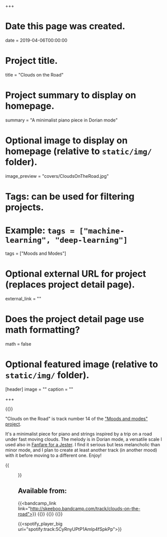 +++
# Date this page was created.
date = 2019-04-06T00:00:00

# Project title.
title = "Clouds on the Road"

# Project summary to display on homepage.
summary = "A minimalist piano piece in Dorian mode"

# Optional image to display on homepage (relative to `static/img/` folder).
image_preview = "covers/CloudsOnTheRoad.jpg"

# Tags: can be used for filtering projects.
# Example: `tags = ["machine-learning", "deep-learning"]`
tags = ["Moods and Modes"]

# Optional external URL for project (replaces project detail page).
external_link = ""

# Does the project detail page use math formatting?
math = false

# Optional featured image (relative to `static/img/` folder).
[header]
image = ""
caption = ""

+++

{{<bandcamp title="Clouds on the Road" track="1619125389" link="http://skeeboo.bandcamp.com/track/clouds-on-the-road">}}

"Clouds on the Road" is track number 14 of the ["Moods and modes" project](/post/moods_and_modes). 

It's a minimalist piece for piano and strings inspired by a trip on a road under fast moving clouds. 
The melody is in Dorian mode, a versatile scale I used also in [Fanfare for a Jester](/music/fanfare_for_a_jester). I find it serious but less melancholic than minor mode, and I plan to create at least another track (in another mood) with it before moving to a different one. Enjoy!

{{<figure src="/img/covers/CloudsOnTheRoad.jpg" width="320" link="https://distrokid.com/hyperfollow/skeeboo/clouds-on-the-road" target="_blank">}}

## Available from:

{{<bandcamp_link link="http://skeeboo.bandcamp.com/track/clouds-on-the-road">}}
{{<itunes link="https://itunes.apple.com/us/album/clouds-on-the-road-single/1458942028">}}
{{<spotify link="https://open.spotify.com/track/5CyRnyUPtP1Amlp4fSpkPp?si=978S_dmGTOmhXBCrHl270A">}}
{{<deezer link="https://www.deezer.com/album/92741512">}}

{{<spotify_player_big uri="spotify:track:5CyRnyUPtP1Amlp4fSpkPp">}}
